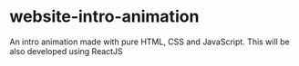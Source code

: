 # website-intro-animation
An intro animation made with pure HTML, CSS and JavaScript. This will be also developed using ReactJS

